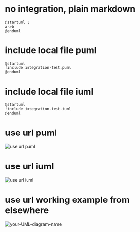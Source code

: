 # no integration, plain markdown
```plantuml
@startuml 1
a->b
@enduml
```

# include local file puml
```plantuml 2
@startuml
!include integration-test.puml
@enduml
```

# include local file iuml
```plantuml 3
@startuml
!include integration-test.iuml
@enduml
```

# use url puml
![use url puml](http://www.plantuml.com/plantuml/proxy?cache=no&src=https://github.com/r-uu/r-uu.lib/markdown-plantuml-integration-test/integration-test.puml)

# use url iuml
![use url iuml](http://www.plantuml.com/plantuml/proxy?cache=no&src=https://github.com/r-uu/r-uu.lib/markdown-plantuml-integration-test/integration-test.iuml)

# use url working example from elsewhere
![your-UML-diagram-name](http://www.plantuml.com/plantuml/proxy?cache=no&src=https://raw.githubusercontent.com/jonashackt/plantuml-markdown/master/example-uml.iuml)
